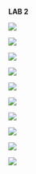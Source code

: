 **LAB 2**

![](https://scontent-sin1-1.xx.fbcdn.net/hphotos-xpt1/v/t1.0-9/11811335_790821244371565_5983645375015484098_n.jpg?oh=8fd1d82e65bc6e10858874663eb8d1d9&oe=56529C78)

![](https://scontent-sin1-1.xx.fbcdn.net/hphotos-xft1/v/t1.0-9/11745788_790821274371562_1358310071071900263_n.jpg?oh=1a379164310c577873a1601dbc0a3e10&oe=564189CA)

![](https://scontent-sin1-1.xx.fbcdn.net/hphotos-xpt1/v/t1.0-9/11707595_790821317704891_5279189967571065741_n.jpg?oh=857af5df54716f5525f8ca34aa968670&oe=56476551)

![](https://scontent-sin1-1.xx.fbcdn.net/hphotos-xtp1/v/t1.0-9/11811366_790821334371556_7762025857904531956_n.jpg?oh=cf810931527d2e43cb2be728cc9cca1a&oe=5648207D)

![](https://scontent-sin1-1.xx.fbcdn.net/hphotos-xta1/v/t1.0-9/11800591_790821364371553_5621232060337402731_n.jpg?oh=1c4ea988ce4bc11e99bc57bd09cc38d8&oe=56497445)

![](https://scontent-sin1-1.xx.fbcdn.net/hphotos-xft1/v/t1.0-9/11745827_790821401038216_5991821464036261249_n.jpg?oh=d2387c1ca1834abc1b7f539bdf7b02ff&oe=565899DA)

![](https://scontent-sin1-1.xx.fbcdn.net/hphotos-xaf1/v/t1.0-9/11796469_790821441038212_49559749897445046_n.jpg?oh=add6daf3eaeac900f0a4472a86c22911&oe=560DF844)

![](https://scontent-sin1-1.xx.fbcdn.net/hphotos-xpa1/v/t1.0-9/11751928_790821467704876_2801503627982797504_n.jpg?oh=da8c87dc000c971571133f4ee6f0f333&oe=5649AE23)

![](https://scontent-sin1-1.xx.fbcdn.net/hphotos-xtp1/v/t1.0-9/11811405_790821557704867_4972714543368632635_n.jpg?oh=ffe2fa30c565b783926dc8bcf7259079&oe=56451863)

![](https://scontent-sin1-1.xx.fbcdn.net/hphotos-xaf1/v/t1.0-9/11781862_790821574371532_8445651320407008441_n.jpg?oh=ace840b9bd8ea7078c47579deb579f15&oe=560DE71F)

